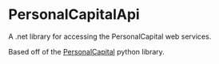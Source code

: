 # PersonalCapitalApi
A .net library for accessing the PersonalCapital web services.

Based off of the [PersonalCapital](https://github.com/haochi/personalcapital) python library.
